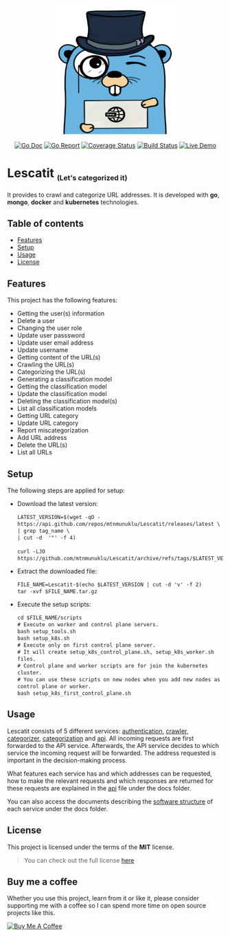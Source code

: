 <p align="center">
  <img width="300" height="300" src="images/logo.svg">
</p>

<p align="center">
<a href="https://pkg.go.dev/"><img src="https://img.shields.io/badge/%F0%9F%93%9A%20godoc-pkg-informational.svg" alt="Go Doc"></a> <a href="https://goreportcard.com/"><img src="https://img.shields.io/badge/%F0%9F%93%9D%20goreport-X+-success.svg" alt="Go Report"></a> <a href="https://gocover.io/"><img src="https://img.shields.io/badge/%F0%9F%94%8E%20gocover-X%25-success.svg" alt="Coverage Status"></a> <a href="https://travis-ci.com/"><img src="https://img.shields.io/badge/%E2%9A%99%20build-X-success.svg" alt="Build Status"></a> <a href="https://lescatit.com/"><img src="https://img.shields.io/badge/%F0%9F%93%BD%20demo-online-red.svg" alt="Live Demo"></a>
</p>

# Lescatit <sub><small><small>(Let's categorized it)</small></small></sub>

It provides to crawl and categorize URL addresses. It is developed with **go**, **mongo**, **docker** and **kubernetes** technologies.

## Table of contents

* [Features](#features)
* [Setup](#setup)
* [Usage](#usage)
* [License](#license)

## Features

This project has the following features:
* Getting the user(s) information
* Delete a user
* Changing the user role
* Update user passsword
* Update user email address
* Update username
* Getting content of the URL(s)
* Crawling the URL(s)
* Categorizing the URL(s)
* Generating a classification model
* Getting the classification model
* Update the classification model
* Deleting the classification model(s)
* List all classification models
* Getting URL category
* Update URL category
* Report miscategorization
* Add URL address
* Delete the URL(s)
* List all URLs
	
## Setup

The following steps are applied for setup:

* Download the latest version:

  ```
  LATEST_VERSION=$(wget -qO - https://api.github.com/repos/mtnmunuklu/Lescatit/releases/latest \
  | grep tag_name \
  | cut -d  '"' -f 4)

  curl -LJO https://github.com/mtnmunuklu/Lescatit/archive/refs/tags/$LATEST_VERSION.tar.gz
  ```

* Extract the downloaded file:

  ```
  FILE_NAME=Lescatit-$(echo $LATEST_VERSION | cut -d 'v' -f 2)
  tar -xvf $FILE_NAME.tar.gz
  ```

* Execute the setup scripts:

  ```
  cd $FILE_NAME/scripts
  # Execute on worker and control plane servers.
  bash setup_tools.sh
  bash setup_k8s.sh
  # Execute only on first control plane server.
  # İt will create setup_k8s_control_plane.sh, setup_k8s_worker.sh files.
  # Control plane and worker scripts are for join the kubernetes cluster.
  # You can use these scripts on new nodes when you add new nodes as control plane or worker.
  bash setup_k8s_first_control_plane.sh
  ```

## Usage

Lescatit consists of 5 different services: [authentication](https://github.com/mtnmunuklu/Lescatit/blob/main/authentication), [crawler](https://github.com/mtnmunuklu/Lescatit/blob/main/crawler), [categorizer](https://github.com/mtnmunuklu/Lescatit/blob/main/categorizer), [categorization](https://github.com/mtnmunuklu/Lescatit/blob/main/categorization) and [api](https://github.com/mtnmunuklu/Lescatit/blob/main/api). All incoming requests are first forwarded to the API service. Afterwards, the API service decides to which service the incoming request will be forwarded. The address requested is important in the decision-making process.

What features each service has and which addresses can be requested, how to make the relevant requests and which responses are returned for these requests are explained in the [api](https://github.com/mtnmunuklu/Lescatit/blob/main/docs/api/api.pdf) file under the docs folder.

You can also access the documents describing the [software structure](https://github.com/mtnmunuklu/Lescatit/blob/main/docs/software/services) of each service under the docs folder.

## License

This project is licensed under the terms of the **MIT** license.
>You can check out the full license [here](https://github.com/mtnmunuklu/Lescatit/blob/main/LICENSE)

## Buy me a coffee

Whether you use this project, learn from it or like it, please consider supporting me with a coffee so I can spend more time on open source projects like this.

<a href="https://www.buymeacoffee.com/mtnmunuklu" target="_blank"><img src="https://cdn.buymeacoffee.com/buttons/v2/default-yellow.png" alt="Buy Me A Coffee" style="height: 60px !important;width: 217px !important;" ></a>
